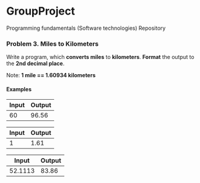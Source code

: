 # GroupProject
Programming fundamentals (Software technologies) Repository  

### Problem 3. Miles to Kilometers

Write a program, which **converts miles** to **kilometers**. **Format** the output
to the **2nd decimal place**.

Note: **1 mile ==
1.60934 kilometers**

#### Examples

 

|**Input**|**Output**| 
|---------|----------|
|60		  |96.56     | 

|**Input**|**Output**| 
|---------|----------|
|1	      |1.61      | 
 
|**Input**|**Output**| 
|---------|----------|
|52.1113  |83.86     |